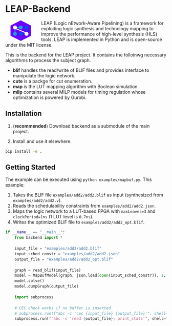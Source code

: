 LEAP-Backend
============
<img src="./static/leap-logo2.svg" width="64" height="64" align="left" style="margin-right: 24pt;margin-left: 12pt" />
LEAP (Logic nEtwork-Aware Pipelining) is a framework for exploiting logic synthesis and technology mapping to improve the performance of high-level synthesis (HLS) tools. LEAP is implemented in Python and is open-source under the MIT license.

This is the backend for the LEAP project. It contains the folloinwg necessary algorithms to process the subject graph.
- **blif** handles the read/write of BLIF files and provides interface to manipulate the logic network.
- **cute** is a packge for cut enumeration.
- **map** is the LUT mapping algorithm with Boolean simulation.
- **milp** contains several MILP models for timing regulation whose optimization is powered by Gurobi.

Installation
------------

1. (**recommended**) Download backend as a submodule of the main project.

2. Install and use it elsewhere.

```bash
pip install -e .
```

Getting Started
---------------

The example can be executed using `python examples/mapbuf.py`. This example:
1. Takes the BLIF file `examples/add2/add2.blif` as input (synthesized from `examples/add2/add2.v`).
2. Reads the schedulability constraints from `examples/add2/add2.json`.
3. Maps the logic network to a LUT-based FPGA with `maxLeaves=3` and `clockPeriod=1ns` (1 LUT level is `0.7ns`).
4. Writes the optimized BLIF file to `examples/add2/add2_opt.blif`.

```python
if __name__ == "__main__":
    from backend import *
    
    input_file = "examples/add2/add2.blif"
    input_sched_constr = "examples/add2/add2.json"
    output_file = "examples/add2/add2_opt.blif"

    graph = read_blif(input_file)
    model = MapBufModel(graph, json.load(open(input_sched_constr)), 1, {"maxLeaves": 3})
    model.solve()
    model.dumpGraph(output_file)

    import subprocess

    # CEC check works if no buffer is inserted
    # subprocess.run(f"abc -c 'cec {input_file} {output_file}'", shell=True)
    subprocess.run(f"abc -c 'read {output_file}; print_stats'", shell=True)
```
